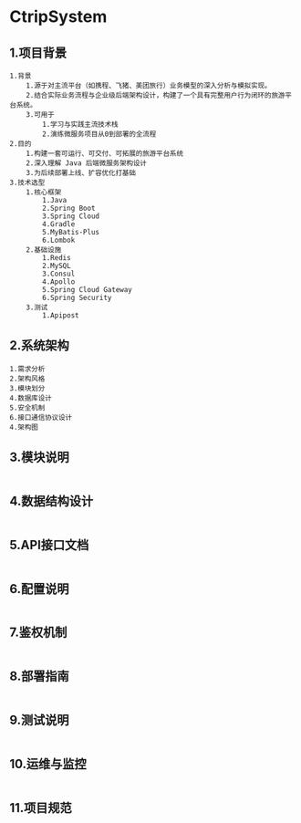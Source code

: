 # CtripSystem

## 1.项目背景

```text
1.背景
    1.源于对主流平台（如携程、飞猪、美团旅行）业务模型的深入分析与模拟实现。
    2.结合实际业务流程与企业级后端架构设计，构建了一个具有完整用户行为闭环的旅游平台系统。
    3.可用于
        1.学习与实践主流技术栈
        2.演练微服务项目从0到部署的全流程
2.目的
    1.构建一套可运行、可交付、可拓展的旅游平台系统
    2.深入理解 Java 后端微服务架构设计
    3.为后续部署上线、扩容优化打基础
3.技术选型
    1.核心框架
        1.Java
        2.Spring Boot
        3.Spring Cloud
        4.Gradle
        5.MyBatis-Plus
        6.Lombok
    2.基础设施
        1.Redis
        2.MySQL
        3.Consul
        4.Apollo
        5.Spring Cloud Gateway
        6.Spring Security
    3.测试
        1.Apipost
```

## 2.系统架构

```text
1.需求分析
2.架构风格
3.模块划分
4.数据库设计
5.安全机制
6.接口通信协议设计
4.架构图
```

## 3.模块说明

```text

```

## 4.数据结构设计

```text

```

## 5.API接口文档

```text

```

## 6.配置说明

```text

```

## 7.鉴权机制

```text

```

## 8.部署指南

```text

```

## 9.测试说明

```text

```

## 10.运维与监控

```text

```

## 11.项目规范

```text

```
